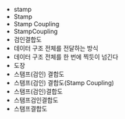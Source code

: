 ﻿- stamp
- Stamp
- Stamp Coupling
- StampCoupling
- 검인결합도
- 데이터 구조 전체를 전달하는 방식
- 데이터 구조 전체를 한 번에 찍듯이 넘긴다
- 도장
- 스탬프(검인) 결합도
- 스탬프(검인) 결합도(Stamp Coupling) 
- 스탬프(검인)결합도
- 스탬프검인결합도
- 스탬프결합도
